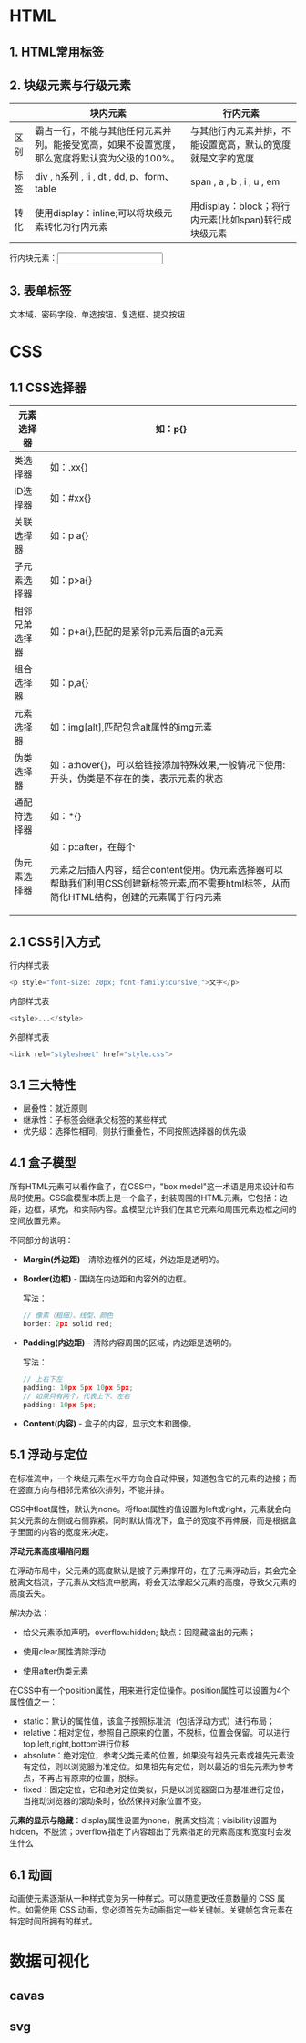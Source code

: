 # HTML

## 1. HTML常用标签

## 2. 块级元素与行级元素

|      | 块内元素                                                     | 行内元素                                                   |
| ---- | ------------------------------------------------------------ | ---------------------------------------------------------- |
| 区别 | 霸占一行，不能与其他任何元素并列。能接受宽高，如果不设置宽度，那么宽度将默认变为父级的100%。 | 与其他行内元素并排，不能设置宽高，默认的宽度就是文字的宽度 |
| 标签 | div , h系列 , li , dt , dd, p、form、table                   | span , a , b , i , u , em                                  |
| 转化 | 使用display：inline;可以将块级元素转化为行内元素             | 用display：block；将行内元素(比如span)转行成块级元素       |

行内块元素：<input/><img/><td>

## 3. 表单标签

文本域、密码字段、单选按钮、复选框、提交按钮

# CSS

## 1.1 CSS选择器

| 元素选择器     | 如：p{}                                                      |
| -------------- | ------------------------------------------------------------ |
| 类选择器       | 如：.xx{}                                                    |
| ID选择器       | 如：#xx{}                                                    |
| 关联选择器     | 如：p a{}                                                    |
| 子元素选择器   | 如：p>a{}                                                    |
| 相邻兄弟选择器 | 如：p+a{},匹配的是紧邻p元素后面的a元素                       |
| 组合选择器     | 如：p,a{}                                                    |
| 元素选择器     | 如：img[alt],匹配包含alt属性的img元素                        |
| 伪类选择器     | 如：a:hover{}，可以给链接添加特殊效果,一般情况下使用:开头，伪类是不存在的类，表示元素的状态 |
| 通配符选择器   | 如：*{}                                                      |
| 伪元素选择器   | 如：p::after，在每个 <p> 元素之后插入内容，结合content使用。伪元素选择器可以帮助我们利用CSS创建新标签元素,而不需要html标签，从而简化HTML结构，创建的元素属于行内元素 |

## 2.1 CSS引入方式

行内样式表

```javascript
<p style="font-size: 20px; font-family:cursive;">文字</p>
```

内部样式表

```javascript
<style>...</style>
```

外部样式表

```javascript
<link rel="stylesheet" href="style.css">
```

## 3.1 三大特性

* 层叠性：就近原则
* 继承性：子标签会继承父标签的某些样式
* 优先级：选择性相同，则执行重叠性，不同按照选择器的优先级

## 4.1 盒子模型

所有HTML元素可以看作盒子，在CSS中，"box model"这一术语是用来设计和布局时使用。CSS盒模型本质上是一个盒子，封装周围的HTML元素，它包括：边距，边框，填充，和实际内容。盒模型允许我们在其它元素和周围元素边框之间的空间放置元素。

不同部分的说明：

- **Margin(外边距)** - 清除边框外的区域，外边距是透明的。

- **Border(边框)** - 围绕在内边距和内容外的边框。

  写法：

  ```javascript
  // 像素（粗细）、线型、颜色
  border: 2px solid red;
  ```

- **Padding(内边距)** - 清除内容周围的区域，内边距是透明的。

  写法：

  ```javascript
  // 上右下左
  padding: 10px 5px 10px 5px;
  // 如果只有两个，代表上下、左右
  padding: 10px 5px;
  ```

- **Content(内容)** - 盒子的内容，显示文本和图像。

## 5.1 浮动与定位

在标准流中，一个块级元素在水平方向会自动伸展，知道包含它的元素的边接；而在竖直方向与相邻元素依次排列，不能并排。 

CSS中float属性，默认为none。将float属性的值设置为left或right，元素就会向其父元素的左侧或右侧靠紧。同时默认情况下，盒子的宽度不再伸展，而是根据盒子里面的内容的宽度来决定。 

**浮动元素高度塌陷问题**

在浮动布局中，父元素的高度默认是被子元素撑开的，在子元素浮动后，其会完全脱离文档流，子元素从文档流中脱离，将会无法撑起父元素的高度，导致父元素的高度丢失。

解决办法：

* 给父元素添加声明，overflow:hidden; 缺点：回隐藏溢出的元素；

* 使用clear属性清除浮动
* 使用after伪类元素

在CSS中有一个position属性，用来进行定位操作。position属性可以设置为4个属性值之一：

*  static：默认的属性值，该盒子按照标准流（包括浮动方式）进行布局；
*  relative：相对定位，参照自己原来的位置，不脱标，位置会保留。可以进行top,left,right,bottom进行位移 
*  absolute：绝对定位，参考父类元素的位置，如果没有祖先元素或祖先元素没有定位，则以浏览器为准定位。如果祖先有定位，则以最近的祖先元素为参考点，不再占有原来的位置，脱标。
* fixed：固定定位，它和绝对定位类似，只是以浏览器窗口为基准进行定位，当拖动浏览器的滚动条时，依然保持对象位置不变。

**元素的显示与隐藏**：display属性设置为none，脱离文档流；visibility设置为hidden，不脱流；overflow指定了内容超出了元素指定的元素高度和宽度时会发生什么

## 6.1 动画

动画使元素逐渐从一种样式变为另一种样式。可以随意更改任意数量的 CSS 属性。如需使用 CSS 动画，您必须首先为动画指定一些关键帧。关键帧包含元素在特定时间所拥有的样式。



# 数据可视化

## cavas



## svg





















































